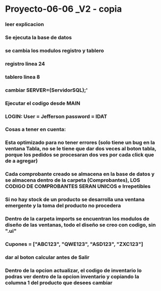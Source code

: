# Proyecto-06-06 _V2 - copia
### leer explicacion

### Se ejecuta la base de datos

### se cambia los modulos registro y tablero
### registro linea 24
### tablero linea 8
### cambiar SERVER=(ServidorSQL);'

### Ejecutar el codigo desde MAIN
### LOGIN: User = Jefferson password = IDAT

### Cosas a tener en cuenta:

### Esta optimizado para no tener errores (solo tiene un bug en la ventana Tabla, no se le tiene que dar dos veces al boton tabla, porque los pedidos se procesaran dos ves por cada click que de a agregar)

### Cada comprobante creado se almacena en la base de datos y se almacena dentro de la carpeta (Comprobantes), LOS CODIGO DE COMPROBANTES SERAN UNICOS e Irrepetibles

### Si no hay stock de un producto se desarrolla una ventana emergente y la toma del producto no procedera

### Dentro de la carpeta imports se encuentran los modulos de diseño de las ventanas, todo el diseño se creo con codigo, sin ".ui"

### Cupones =  ["ABC123", "QWE123", "ASD123", "ZXC123"]
### dar al boton calcular antes de Salir

### Dentro de la opcion actualizar, el codigo de inventario lo podras ver dentro de la opcion inventario y copiando la columna 1 del producto que desees cambiar

